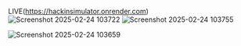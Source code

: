 LIVE(https://hackinsimulator.onrender.com)
![Screenshot 2025-02-24 103722](https://github.com/user-attachments/assets/2326bb44-602d-4df8-90cc-cf253c9663c7)
![Screenshot 2025-02-24 103755](https://github.com/user-attachments/assets/07277514-1855-418d-b800-a880a3a58d13)

![Screenshot 2025-02-24 103659](https://github.com/user-attachments/assets/7a0c2404-3ccc-4226-a79e-f5f402992006)


